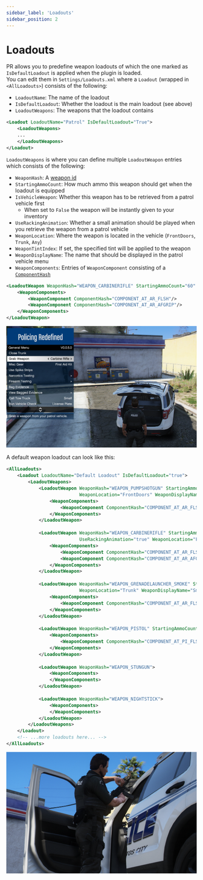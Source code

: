```yaml
---
sidebar_label: 'Loadouts'
sidebar_position: 2
---
```


# Loadouts

PR allows you to predefine weapon loadouts of which the one marked as `IsDefaultLoadout` is
applied when the plugin is loaded.\
You can edit them in `Settings/Loadouts.xml` where a `Loadout` (wrapped in `<AllLoadouts>`) consists of the following:
- `LoadoutName`: The name of the loadout
- `IsDefaultLoadout`: Whether the loadout is the main loadout (see above)
- `LoadoutWeapons`: The weapons that the loadout contains
```xml
<Loadout LoadoutName="Patrol" IsDefaultLoadout="True">
    <LoadoutWeapons>
    ...
    </LoadoutWeapons>
</Loadout>
```

`LoadoutWeapons` is where you can define multiple `LoadoutWeapon` entries which consists of the
following:
- `WeaponHash`: A [weapon id](https://docs.fivem.net/docs/game-references/weapon-models/)
- `StartingAmmoCount`: How much ammo this weapon should get when the loadout is equipped
- `IsVehicleWeapon`: Whether this weapon has to be retrieved from a patrol vehicle first
  - When set to `False` the weapon will be instantly given to your inventory
- `UseRackingAnimation`: Whether a small animation should be played when you retrieve the weapon from a patrol vehicle
- `WeaponLocation`: Where the weapon is located in the vehicle (`FrontDoors`, `Trunk`, `Any`)
- `WeaponTintIndex`: If set, the specified tint will be applied to the weapon
- `WeaponDisplayName`: The name that should be displayed in the patrol vehicle menu
- `WeaponComponents`: Entries of `WeaponComponent` consisting of a [`ComponentHash`](https://wiki.rage.mp/wiki/Weapons_Components)
```xml
<LoadoutWeapon WeaponHash="WEAPON_CARBINERIFLE" StartingAmmoCount="60" IsVehicleWeapon="true" UseRackingAnimation="true" WeaponLocation="FrontDoors" WeaponDisplayName="Carbine Rifle">
    <WeaponComponents>
        <WeaponComponent ComponentHash="COMPONENT_AT_AR_FLSH"/>
        <WeaponComponent ComponentHash="COMPONENT_AT_AR_AFGRIP"/>
    </WeaponComponents>
</LoadoutWeapon>
```

![Loadout in Menu](./img/loadouts/menu_loadouts.png)

A default weapon loadout can look like this:
```xml
<AllLoadouts>
    <Loadout LoadoutName="Default Loadout" IsDefaultLoadout="true">
        <LoadoutWeapons>
            <LoadoutWeapon WeaponHash="WEAPON_PUMPSHOTGUN" StartingAmmoCount="20" IsVehicleWeapon="true"
                           WeaponLocation="FrontDoors" WeaponDisplayName="Pump Shotgun">
                <WeaponComponents>
                    <WeaponComponent ComponentHash="COMPONENT_AT_AR_FLSH"/>
                </WeaponComponents>
            </LoadoutWeapon>

            <LoadoutWeapon WeaponHash="WEAPON_CARBINERIFLE" StartingAmmoCount="60" IsVehicleWeapon="true"
                           UseRackingAnimation="true" WeaponLocation="FrontDoors" WeaponDisplayName="Carbine Rifle">
                <WeaponComponents>
                    <WeaponComponent ComponentHash="COMPONENT_AT_AR_FLSH"/>
                    <WeaponComponent ComponentHash="COMPONENT_AT_AR_AFGRIP"/>
                </WeaponComponents>
            </LoadoutWeapon>

            <LoadoutWeapon WeaponHash="WEAPON_GRENADELAUNCHER_SMOKE" StartingAmmoCount="20" IsVehicleWeapon="true"
                           WeaponLocation="Trunk" WeaponDisplayName="Smoke Launcher">
                <WeaponComponents>
                    <WeaponComponent ComponentHash="COMPONENT_AT_AR_FLSH"/>
                </WeaponComponents>
            </LoadoutWeapon>

            <LoadoutWeapon WeaponHash="WEAPON_PISTOL" StartingAmmoCount="90">
                <WeaponComponents>
                    <WeaponComponent ComponentHash="COMPONENT_AT_PI_FLSH"/>
                </WeaponComponents>
            </LoadoutWeapon>

            <LoadoutWeapon WeaponHash="WEAPON_STUNGUN">
                <WeaponComponents>
                </WeaponComponents>
            </LoadoutWeapon>

            <LoadoutWeapon WeaponHash="WEAPON_NIGHTSTICK">
                <WeaponComponents>
                </WeaponComponents>
            </LoadoutWeapon>
        </LoadoutWeapons>
    </Loadout>
    <!-- ...more loadouts here... -->
</AllLoadouts>
```

![Racking Animation](./img/loadouts/racking_weapon.png)
